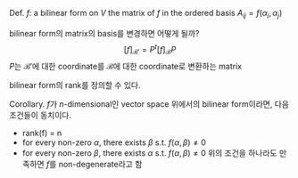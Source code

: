 Def.
$f$: a bilinear form on $V$
the matrix of $f$ in the ordered basis $A_{ij}=f(\alpha_i, \alpha_j)$

bilinear form의 matrix의 basis를 변경하면 어떻게 될까?
$$
	[f]_{\mathcal{B}'} = P^t[f]_{\mathcal{B}}P
$$
$P$는 $\mathcal{B}'$에 대한 coordinate를 $\mathcal{B}$에 대한 coordinate로 변환하는 matrix

bilinear form의 rank를 정의할 수 있다.

Corollary.
$f$가 $n$-dimensional인 vector space 위에서의 bilinear form이라면, 다음 조건들이 동치이다.
- rank(f) = n
- for every non-zero $\alpha$, there exists $\beta$ s.t. $f(\alpha, \beta) \neq 0$
- for every non-zero $\beta$, there exists $\alpha$ s.t. $f(\alpha, \beta) \neq 0$
위의 조건을 하나라도 만족하면 $f$를 non-degenerate라고 함